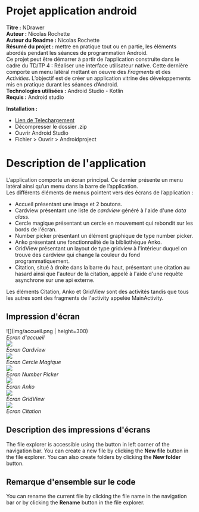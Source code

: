 # Projet application android

**Titre :** NDrawer  
**Auteur :** Nicolas Rochette  
**Auteur du Readme :** Nicolas Rochette  
**Résumé du projet :** mettre en pratique tout ou en partie, les éléments abordés pendant les séances de programmation Android.   
Ce projet peut être démarrer à partir de l’application construite dans le cadre du TD/TP 4 : Réaliser une interface utilisateur native. Cette dernière comporte un menu latéral mettant en oeuvre des *Fragments* et des *Activities*. L’objectif est de créer un application vitrine des développements mis en pratique durant les séances d’Android.  
**Technologies utilisées  :** Android Studio - Kotlin  
**Requis :** Android studio  


**Installation :**   
  - [Lien de Telechargement](https://github.com/rn605435/Androidproject/archive/master.zip)  
  - Décompresser le dossier .zip  
  - Ouvrir Android Studio  
  - Fichier > Ouvrir > Androidproject  

# Description de l'application  

L’application comporte un écran principal. Ce dernier présente un menu latéral ainsi qu’un menu dans la barre de l’application.  
Les différents éléments de menus pointent vers des écrans de l’application :  

 - Accueil présentant une image et 2 boutons.  
 - Cardview présentant une liste de *cardview* généré à l'aide d'une *data class*.  
 - Cercle magique présentant un cercle en mouvement qui rebondit sur les bords de l'écran.  
 - Number picker présentant un élément graphique de type number picker.  
 - Anko présentant une fonctionnalité de la bibliothèque Anko.  
 - GridView présentant un layout de type gridview à l'intérieur duquel on trouve des cardview qui change la couleur du fond programmatiquement.  
 - Citation, situé à droite dans la barre du haut, présentant une citation au hasard ainsi que l'auteur de la citation, appelé à l'aide d'une requête asynchrone sur une api externe.  

Les éléments Citation, Anko et GridView sont des activités tandis que tous les autres sont des fragments de l'activity appelée MainActivity.  

## Impression d'écran  

![](img/accueil.png | height=300)  
*Ecran d'accueil*  
![](img/cardView.png)  
*Ecran Cardview*  
![](img/magiccircle.gif)  
*Ecran Cercle Magique*  
![](img/numberPicker.png)  
*Ecran Number Picker*  
![](img/anko.png)  
*Ecran Anko*  
![](img/gridview_video.gif)  
*Ecran GridView*  
![](img/citation.png)  
*Ecran Citation*  

## Description des impressions d'écrans  

The file explorer is accessible using the button in left corner of the navigation bar. You can create a new file by clicking the **New file** button in the file explorer. You can also create folders by clicking the **New folder** button.

## Remarque d'ensemble sur le code  

You can rename the current file by clicking the file name in the navigation bar or by clicking the **Rename** button in the file explorer.
